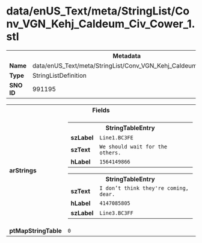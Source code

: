 <h1>data/enUS_Text/meta/StringList/Conv_VGN_Kehj_Caldeum_Civ_Cower_1.stl</h1><table><tr><th colspan="100%">Metadata</th></tr><tr><td><b>Name</b></td><td>data/enUS_Text/meta/StringList/Conv_VGN_Kehj_Caldeum_Civ_Cower_1.stl</td></tr><tr><td><b>Type</b></td><td>StringListDefinition</td></tr><tr><td><b>SNO ID</b></td><td>991195</td></tr></table>

<table><tr><th colspan="100%">Fields</th></tr><tr><td><b>arStrings</b></td><td><table><tr><th colspan="100%">StringTableEntry</th></tr><tr><td><b>szLabel</b></td><td><code>Line1.BC3FE</code></td></tr><tr><td><b>szText</b></td><td><code>We should wait for the others.</code></td></tr><tr><td><b>hLabel</b></td><td><code>1564149866</code></td></tr></table>


<table><tr><th colspan="100%">StringTableEntry</th></tr><tr><td><b>szText</b></td><td><code>I don’t think they're coming, dear.</code></td></tr><tr><td><b>hLabel</b></td><td><code>4147085805</code></td></tr><tr><td><b>szLabel</b></td><td><code>Line3.BC3FF</code></td></tr></table>


</td></tr><tr><td><b>ptMapStringTable</b></td><td><code>0</code></td></tr></table>

